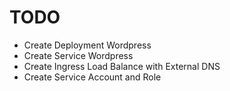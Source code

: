 # TODO
- Create Deployment Wordpress
- Create Service Wordpress
- Create Ingress Load Balance with External DNS 
- Create Service Account and Role